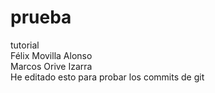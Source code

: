 # prueba
tutorial<br>
Félix Movilla Alonso<br>
Marcos Orive Izarra<br>
He editado esto para probar los commits de git
